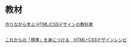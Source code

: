 # 教材
<a href="https://www.amazon.co.jp/%E4%BD%9C%E3%82%8A%E3%81%AA%E3%81%8C%E3%82%89%E5%AD%A6%E3%81%B6-HTML-CSS%E3%83%87%E3%82%B6%E3%82%A4%E3%83%B3%E3%81%AE%E6%95%99%E7%A7%91%E6%9B%B8-%E9%AB%98%E6%A9%8B-%E6%9C%8B%E4%BB%A3-ebook/dp/B00IP549C2
">作りながら学ぶ HTML/CSSデザインの教科書</a>

<br>
<a href="https://www.amazon.co.jp/%E3%81%93%E3%82%8C%E3%81%8B%E3%82%89%E3%81%AE%E3%80%8C%E6%A8%99%E6%BA%96%E3%80%8D%E3%82%92%E8%BA%AB%E3%81%AB%E3%81%A4%E3%81%91%E3%82%8B-HTML-CSS%E3%83%87%E3%82%B6%E3%82%A4%E3%83%B3%E3%83%AC%E3%82%B7%E3%83%94-%E5%9B%BA%E5%AE%9A%E3%83%AC%E3%82%A4%E3%82%A2%E3%82%A6%E3%83%88%E7%89%88-%E3%82%A8%E3%83%BB%E3%83%93%E3%82%B9%E3%82%B3%E3%83%A0%E3%83%BB%E3%83%86%E3%83%83%E3%82%AF%E3%83%BB%E3%83%A9%E3%83%9C-ebook/dp/B00IWHVLUG/ref=pd_sbs_351_12?_encoding=UTF8&pd_rd_i=B00IWHVLUG&pd_rd_r=30cc7657-263c-11e9-a395-81b790b7098e&pd_rd_w=kVGk8&pd_rd_wg=fmWcn&pf_rd_p=ad2ea29d-ea11-483c-9db2-6b5875bb9b73&pf_rd_r=1T357NCAKXGMEY3M01WE&psc=1&refRID=1T357NCAKXGMEY3M01WE">これからの「標準」を身につける　HTML+CSSデザインレシピ</a>
<br>
